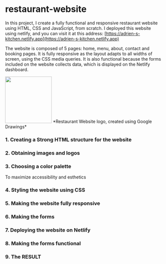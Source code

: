 # restaurant-website

In this project, I create a fully functional and responsive restaurant website using HTML, CSS and JavaScript, from scratch. I deployed this website using netlify, and you can visit it at this address: [https://adrien-s-kitchen.netlify.app](https://adrien-s-kitchen.netlify.app)

The website is composed of 5 pages: home, menu, about, contact and booking pages. It is fully responsive as the layout adapts to all widths of screen, using the CSS media queries. It is also functional because the forms included on the website collects data, which is displayed on the Netlify dashboard. 


<img src="https://github.com/NOBODIDI/Restaurant-website/blob/main/restaurant_website/images/logo.png" height="150">
*Restaurant Website logo, created using Google Drawings*

### 1. Creating a Strong HTML structure for the website 
### 2. Obtaining images and logos
### 3. Choosing a color palette
To maximize accessibility and esthetics
### 4. Styling the website using CSS
### 5. Making the website fully responsive
### 6. Making the forms
### 7. Deploying the website on Netlify
### 8. Making the forms functional
### 9. The RESULT

